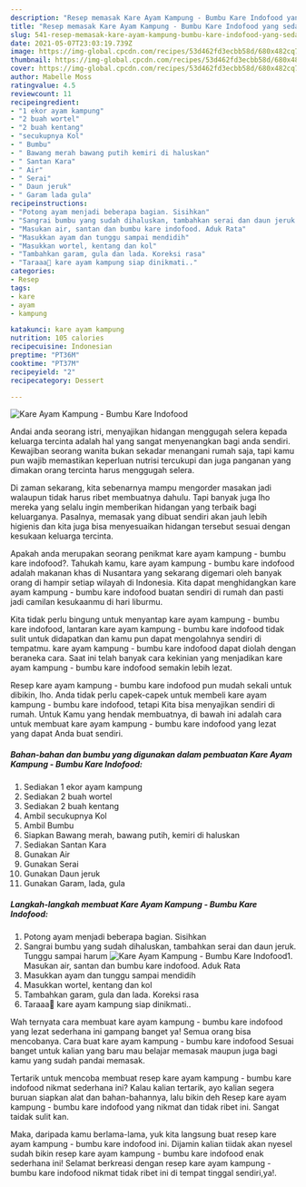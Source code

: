 ```yaml
---
description: "Resep memasak Kare Ayam Kampung - Bumbu Kare Indofood yang sedap dan Mudah Dibuat"
title: "Resep memasak Kare Ayam Kampung - Bumbu Kare Indofood yang sedap dan Mudah Dibuat"
slug: 541-resep-memasak-kare-ayam-kampung-bumbu-kare-indofood-yang-sedap-dan-mudah-dibuat
date: 2021-05-07T23:03:19.739Z
image: https://img-global.cpcdn.com/recipes/53d462fd3ecbb58d/680x482cq70/kare-ayam-kampung-bumbu-kare-indofood-foto-resep-utama.jpg
thumbnail: https://img-global.cpcdn.com/recipes/53d462fd3ecbb58d/680x482cq70/kare-ayam-kampung-bumbu-kare-indofood-foto-resep-utama.jpg
cover: https://img-global.cpcdn.com/recipes/53d462fd3ecbb58d/680x482cq70/kare-ayam-kampung-bumbu-kare-indofood-foto-resep-utama.jpg
author: Mabelle Moss
ratingvalue: 4.5
reviewcount: 11
recipeingredient:
- "1 ekor ayam kampung"
- "2 buah wortel"
- "2 buah kentang"
- "secukupnya Kol"
- " Bumbu"
- " Bawang merah bawang putih kemiri di haluskan"
- " Santan Kara"
- " Air"
- " Serai"
- " Daun jeruk"
- " Garam lada gula"
recipeinstructions:
- "Potong ayam menjadi beberapa bagian. Sisihkan"
- "Sangrai bumbu yang sudah dihaluskan, tambahkan serai dan daun jeruk. Tunggu sampai harum"
- "Masukan air, santan dan bumbu kare indofood. Aduk Rata"
- "Masukkan ayam dan tunggu sampai mendidih"
- "Masukkan wortel, kentang dan kol"
- "Tambahkan garam, gula dan lada. Koreksi rasa"
- "Taraaa🥳 kare ayam kampung siap dinikmati.."
categories:
- Resep
tags:
- kare
- ayam
- kampung

katakunci: kare ayam kampung 
nutrition: 105 calories
recipecuisine: Indonesian
preptime: "PT36M"
cooktime: "PT37M"
recipeyield: "2"
recipecategory: Dessert

---
```



![Kare Ayam Kampung - Bumbu Kare Indofood](https://img-global.cpcdn.com/recipes/53d462fd3ecbb58d/680x482cq70/kare-ayam-kampung-bumbu-kare-indofood-foto-resep-utama.jpg)

Andai anda seorang istri, menyajikan hidangan menggugah selera kepada keluarga tercinta adalah hal yang sangat menyenangkan bagi anda sendiri. Kewajiban seorang  wanita bukan sekadar menangani rumah saja, tapi kamu pun wajib memastikan keperluan nutrisi tercukupi dan juga panganan yang dimakan orang tercinta harus menggugah selera.

Di zaman  sekarang, kita sebenarnya mampu mengorder masakan jadi walaupun tidak harus ribet membuatnya dahulu. Tapi banyak juga lho mereka yang selalu ingin memberikan hidangan yang terbaik bagi keluarganya. Pasalnya, memasak yang dibuat sendiri akan jauh lebih higienis dan kita juga bisa menyesuaikan hidangan tersebut sesuai dengan kesukaan keluarga tercinta. 



Apakah anda merupakan seorang penikmat kare ayam kampung - bumbu kare indofood?. Tahukah kamu, kare ayam kampung - bumbu kare indofood adalah makanan khas di Nusantara yang sekarang digemari oleh banyak orang di hampir setiap wilayah di Indonesia. Kita dapat menghidangkan kare ayam kampung - bumbu kare indofood buatan sendiri di rumah dan pasti jadi camilan kesukaanmu di hari liburmu.

Kita tidak perlu bingung untuk menyantap kare ayam kampung - bumbu kare indofood, lantaran kare ayam kampung - bumbu kare indofood tidak sulit untuk didapatkan dan kamu pun dapat mengolahnya sendiri di tempatmu. kare ayam kampung - bumbu kare indofood dapat diolah dengan beraneka cara. Saat ini telah banyak cara kekinian yang menjadikan kare ayam kampung - bumbu kare indofood semakin lebih lezat.

Resep kare ayam kampung - bumbu kare indofood pun mudah sekali untuk dibikin, lho. Anda tidak perlu capek-capek untuk membeli kare ayam kampung - bumbu kare indofood, tetapi Kita bisa menyajikan sendiri di rumah. Untuk Kamu yang hendak membuatnya, di bawah ini adalah cara untuk membuat kare ayam kampung - bumbu kare indofood yang lezat yang dapat Anda buat sendiri.

<!--inarticleads1-->

##### Bahan-bahan dan bumbu yang digunakan dalam pembuatan Kare Ayam Kampung - Bumbu Kare Indofood:

1. Sediakan 1 ekor ayam kampung
1. Sediakan 2 buah wortel
1. Sediakan 2 buah kentang
1. Ambil secukupnya Kol
1. Ambil  Bumbu
1. Siapkan  Bawang merah, bawang putih, kemiri di haluskan
1. Sediakan  Santan Kara
1. Gunakan  Air
1. Gunakan  Serai
1. Gunakan  Daun jeruk
1. Gunakan  Garam, lada, gula




<!--inarticleads2-->

##### Langkah-langkah membuat Kare Ayam Kampung - Bumbu Kare Indofood:

1. Potong ayam menjadi beberapa bagian. Sisihkan
1. Sangrai bumbu yang sudah dihaluskan, tambahkan serai dan daun jeruk. Tunggu sampai harum
<img src="https://img-global.cpcdn.com/steps/ded22d3ae7d09a34/160x128cq70/kare-ayam-kampung-bumbu-kare-indofood-langkah-memasak-2-foto.jpg" alt="Kare Ayam Kampung - Bumbu Kare Indofood">1. Masukan air, santan dan bumbu kare indofood. Aduk Rata
1. Masukkan ayam dan tunggu sampai mendidih
1. Masukkan wortel, kentang dan kol
1. Tambahkan garam, gula dan lada. Koreksi rasa
1. Taraaa🥳 kare ayam kampung siap dinikmati..




Wah ternyata cara membuat kare ayam kampung - bumbu kare indofood yang lezat sederhana ini gampang banget ya! Semua orang bisa mencobanya. Cara buat kare ayam kampung - bumbu kare indofood Sesuai banget untuk kalian yang baru mau belajar memasak maupun juga bagi kamu yang sudah pandai memasak.

Tertarik untuk mencoba membuat resep kare ayam kampung - bumbu kare indofood nikmat sederhana ini? Kalau kalian tertarik, ayo kalian segera buruan siapkan alat dan bahan-bahannya, lalu bikin deh Resep kare ayam kampung - bumbu kare indofood yang nikmat dan tidak ribet ini. Sangat taidak sulit kan. 

Maka, daripada kamu berlama-lama, yuk kita langsung buat resep kare ayam kampung - bumbu kare indofood ini. Dijamin kalian tiidak akan nyesel sudah bikin resep kare ayam kampung - bumbu kare indofood enak sederhana ini! Selamat berkreasi dengan resep kare ayam kampung - bumbu kare indofood nikmat tidak ribet ini di tempat tinggal sendiri,ya!.

